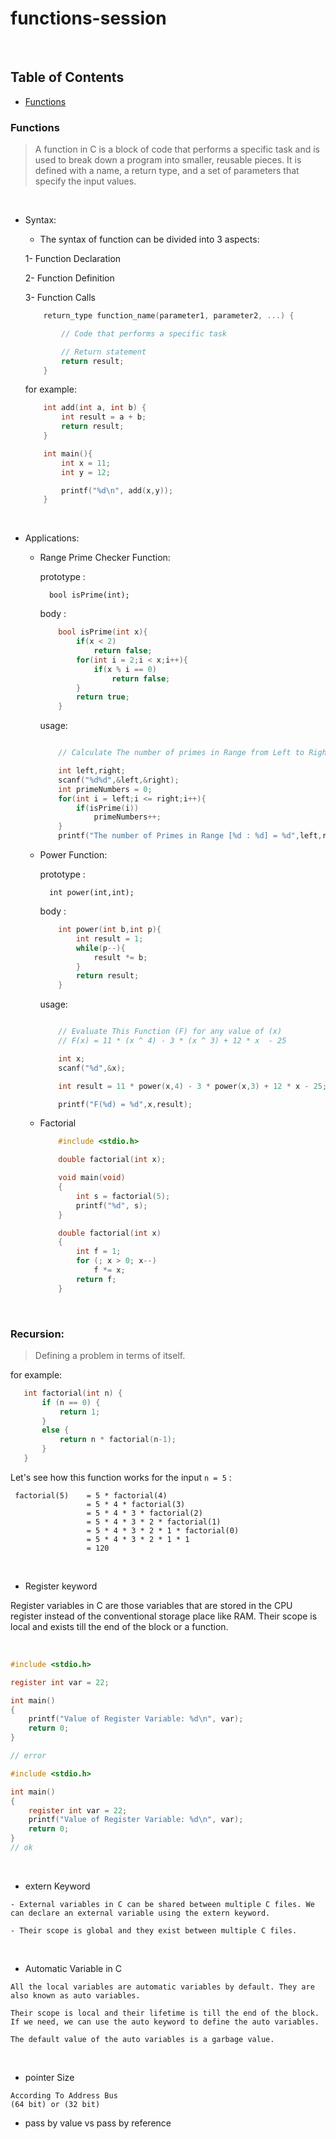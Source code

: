 # functions-session
<p>&nbsp;</p>

## Table of Contents

- [Functions](#functions)


### Functions
> A function in C is a block of code that performs a specific task and is used to break down a program into  smaller, reusable pieces. It is defined with a name, a return type, and a set of parameters that specify the  input values.

<p>&nbsp;</p>

- Syntax:

  - The syntax of function can be divided into 3 aspects:

  1- Function Declaration

  2- Function Definition

  3- Function Calls

  ```C
      return_type function_name(parameter1, parameter2, ...) {

          // Code that performs a specific task

          // Return statement
          return result;
      }
  ```

  for example:

  ```C
      int add(int a, int b) {
          int result = a + b;
          return result;
      }

      int main(){
          int x = 11;
          int y = 12;

          printf("%d\n", add(x,y));
      }
  ```

<p>&nbsp;</p>

- Applications:

  - Range Prime Checker Function:

    prototype :

          bool isPrime(int);

    body :

    ```C
        bool isPrime(int x){
            if(x < 2)
                return false;
            for(int i = 2;i < x;i++){
                if(x % i == 0)
                    return false;
            }
            return true;
        }
    ```

    usage:

    ```C

        // Calculate The number of primes in Range from Left to Right

        int left,right;
        scanf("%d%d",&left,&right);
        int primeNumbers = 0;
        for(int i = left;i <= right;i++){
            if(isPrime(i))
                primeNumbers++;
        }
        printf("The number of Primes in Range [%d : %d] = %d",left,right,primeNumbers);


    ```

  - Power Function:

    prototype :

          int power(int,int);

    body :

    ```C
        int power(int b,int p){
            int result = 1;
            while(p--){
                result *= b;
            }
            return result;
        }
    ```

    usage:

    ```C

        // Evaluate This Function (F) for any value of (x)
        // F(x) = 11 * (x ^ 4) - 3 * (x ^ 3) + 12 * x  - 25

        int x;
        scanf("%d",&x);

        int result = 11 * power(x,4) - 3 * power(x,3) + 12 * x - 25;

        printf("F(%d) = %d",x,result);


    ```

  - Factorial

    ```C
        #include <stdio.h>

        double factorial(int x);

        void main(void)
        {
            int s = factorial(5);
            printf("%d", s);
        }

        double factorial(int x)
        {
            int f = 1;
            for (; x > 0; x--)
                f *= x;
            return f;
        }
    ```
<p>&nbsp;</p>

### Recursion:

> Defining a problem in terms of itself.

for example:
 
  ```C
     int factorial(int n) {
         if (n == 0) {
             return 1;
         }
         else {
             return n * factorial(n-1);
         }
     }
  ```
 
 Let's see how this function works for the input `n = 5` :
 
     factorial(5)    = 5 * factorial(4)
                     = 5 * 4 * factorial(3)
                     = 5 * 4 * 3 * factorial(2)
                     = 5 * 4 * 3 * 2 * factorial(1)
                     = 5 * 4 * 3 * 2 * 1 * factorial(0)
                     = 5 * 4 * 3 * 2 * 1 * 1
                     = 120


<p>&nbsp;</p>

* Register keyword

Register variables in C are those variables that are stored in the CPU register instead of the conventional storage place like RAM. Their scope is local and exists till the end of the block or a function.

<p>&nbsp;</p>

~~~C
#include <stdio.h>

register int var = 22;

int main()
{
    printf("Value of Register Variable: %d\n", var);
    return 0;
}

// error
~~~

~~~C
#include <stdio.h>

int main()
{
    register int var = 22;
    printf("Value of Register Variable: %d\n", var);
    return 0;
}
// ok
~~~

<p>&nbsp;</p>

* extern Keyword
~~~
- External variables in C can be shared between multiple C files. We can declare an external variable using the extern keyword.

- Their scope is global and they exist between multiple C files.
~~~

<p>&nbsp;</p>

* Automatic Variable in C
~~~
All the local variables are automatic variables by default. They are also known as auto variables.

Their scope is local and their lifetime is till the end of the block. If we need, we can use the auto keyword to define the auto variables.

The default value of the auto variables is a garbage value.
~~~

<p>&nbsp;</p>

* pointer Size

~~~
According To Address Bus
(64 bit) or (32 bit)
~~~

* pass by value vs pass by reference

~~~

~~~